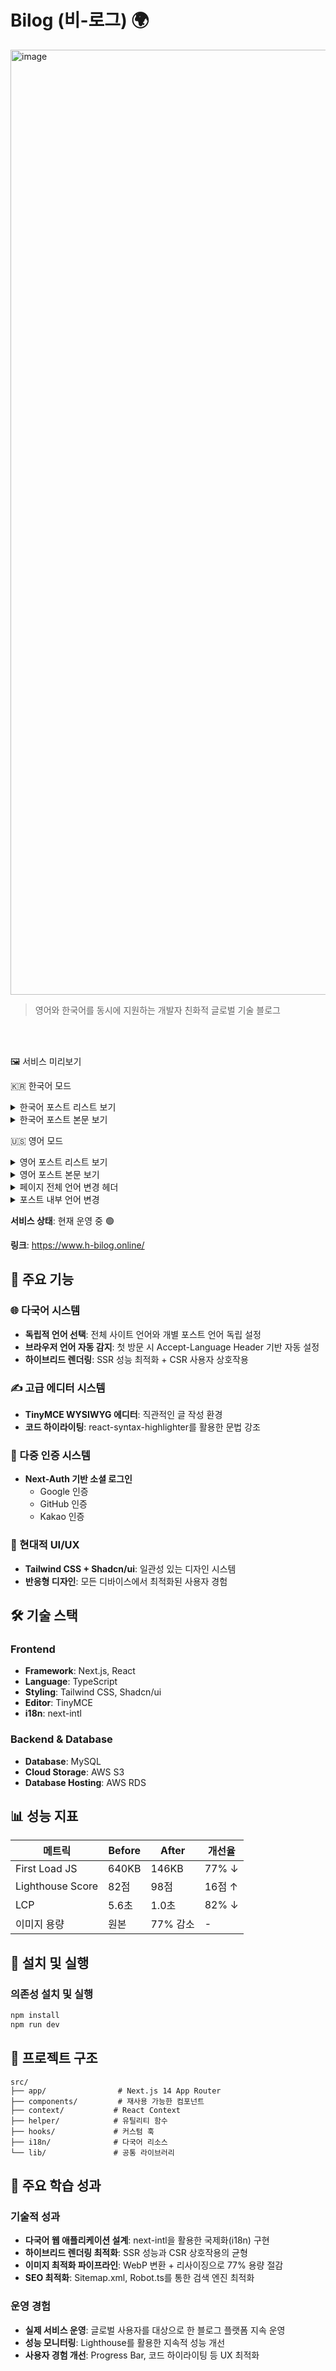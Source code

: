 # Bilog (비-로그) 🌍
<img width="1512" alt="image" src="https://github.com/user-attachments/assets/0fbf95aa-1e0f-452e-82be-988be38f384c" />

> 영어와 한국어를 동시에 지원하는 개발자 친화적 글로벌 기술 블로그

<br/>
<br/>

🖼️ 서비스 미리보기

🇰🇷 한국어 모드
<details>
<summary>한국어 포스트 리스트 보기</summary>
<img width="1512" alt="한국어 포스트 리스트" src="https://github.com/user-attachments/assets/11a4a6d4-7517-4a45-86c8-6d1e6c4a2336" />
</details>
<details>
<summary>한국어 포스트 본문 보기</summary>
<img width="1512" alt="한국어 포스트 본문" src="https://github.com/user-attachments/assets/79676674-5a11-4db3-82ae-253928952fec" />
</details>

🇺🇸 영어 모드
<details>
<summary>영어 포스트 리스트 보기</summary>
<img width="1512" alt="영어 포스트 리스트" src="https://github.com/user-attachments/assets/b2de2459-efb6-403e-b0e8-3054955ae235" />
</details>

<details>
<summary>영어 포스트 본문 보기</summary>
<img width="1512" alt="영어 포스트 본문" src="https://github.com/user-attachments/assets/da6da5ea-62c9-4e2f-820c-160a7daeca4b" />
</details>

<details>
<summary>페이지 전체 언어 변경 헤더</summary>
<img width="1512" alt="페이지 전체 언어 변경 헤더" src="https://github.com/user-attachments/assets/40d692f6-958f-4622-8a2f-a26a67ad0469" />
</details>

<details>
<summary>포스트 내부 언어 변경</summary>
<img width="1512" alt="페이지 전체 언어 변경 헤더" src="https://github.com/user-attachments/assets/a4e91f4f-3ab6-4351-afe0-a897c8a633b6" />
</details>


**서비스 상태**: 현재 운영 중 🟢

**링크**: https://www.h-bilog.online/

## 🚀 주요 기능

### 🌐 다국어 시스템
- **독립적 언어 선택**: 전체 사이트 언어와 개별 포스트 언어 독립 설정
- **브라우저 언어 자동 감지**: 첫 방문 시 Accept-Language Header 기반 자동 설정
- **하이브리드 렌더링**: SSR 성능 최적화 + CSR 사용자 상호작용

### ✍️ 고급 에디터 시스템
- **TinyMCE WYSIWYG 에디터**: 직관적인 글 작성 환경
- **코드 하이라이팅**: react-syntax-highlighter를 활용한 문법 강조

### 🔐 다중 인증 시스템
- **Next-Auth 기반 소셜 로그인**
  - Google 인증
  - GitHub 인증  
  - Kakao 인증

### 🎨 현대적 UI/UX
- **Tailwind CSS + Shadcn/ui**: 일관성 있는 디자인 시스템
- **반응형 디자인**: 모든 디바이스에서 최적화된 사용자 경험

## 🛠 기술 스택

### Frontend
- **Framework**: Next.js, React
- **Language**: TypeScript
- **Styling**: Tailwind CSS, Shadcn/ui
- **Editor**: TinyMCE
- **i18n**: next-intl

### Backend & Database
- **Database**: MySQL
- **Cloud Storage**: AWS S3
- **Database Hosting**: AWS RDS

## 📊 성능 지표

| 메트릭 | Before | After | 개선율 |
|--------|---------|-------|--------|
| First Load JS | 640KB | 146KB | 77% ↓ |
| Lighthouse Score | 82점 | 98점 | 16점 ↑ |
| LCP | 5.6초 | 1.0초 | 82% ↓ |
| 이미지 용량 | 원본 | 77% 감소 | - |

## 🚀 설치 및 실행


### 의존성 설치 및 실행
```bash
npm install
npm run dev
```

## 📁 프로젝트 구조

```
src/
├── app/                # Next.js 14 App Router
├── components/         # 재사용 가능한 컴포넌트
├── context/           # React Context
├── helper/            # 유틸리티 함수
├── hooks/             # 커스텀 훅
├── i18n/              # 다국어 리소스
└── lib/               # 공통 라이브러리
```

## 🌟 주요 학습 성과

### 기술적 성과
- **다국어 웹 애플리케이션 설계**: next-intl을 활용한 국제화(i18n) 구현
- **하이브리드 렌더링 최적화**: SSR 성능과 CSR 상호작용의 균형
- **이미지 최적화 파이프라인**: WebP 변환 + 리사이징으로 77% 용량 절감
- **SEO 최적화**: Sitemap.xml, Robot.ts를 통한 검색 엔진 최적화

### 운영 경험
- **실제 서비스 운영**: 글로벌 사용자를 대상으로 한 블로그 플랫폼 지속 운영
- **성능 모니터링**: Lighthouse를 활용한 지속적 성능 개선
- **사용자 경험 개선**: Progress Bar, 코드 하이라이팅 등 UX 최적화
